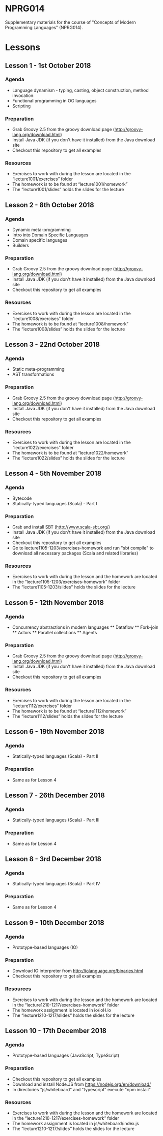 # NPRG014
Supplementary materials for the course of "Concepts of Modern Programming Languages" (NPRG014).

# Lessons

## Lesson 1 - 1st October 2018
### Agenda
* Language dynamism - typing, casting, object construction, method invocation
* Functional programming in OO languages
* Scripting

### Preparation
* Grab Groovy 2.5 from the groovy download page (http://groovy-lang.org/download.html)
* Install Java JDK (if you don't have it installed) from the Java download site
* Checkout this repository to get all examples

### Resources
* Exercises to work with during the lesson are located in the “lecture1001/exercises” folder
* The homework is to be found at “lecture1001/homework”
* The “lecture1001/slides” holds the slides for the lecture

## Lesson 2 - 8th October 2018
### Agenda

* Dynamic meta-programming
* Intro into Domain Specific Languages
* Domain specific languages
* Builders

### Preparation
* Grab Groovy 2.5 from the groovy download page (http://groovy-lang.org/download.html)
* Install Java JDK (if you don't have it installed) from the Java download site
* Checkout this repository to get all examples

### Resources
* Exercises to work with during the lesson are located in the “lecture1008/exercises” folder
* The homework is to be found at “lecture1008/homework”
* The “lecture1008/slides” holds the slides for the lecture

## Lesson 3 - 22nd October 2018
### Agenda

* Static meta-programming
* AST transformations

### Preparation
* Grab Groovy 2.5 from the groovy download page (http://groovy-lang.org/download.html)
* Install Java JDK (if you don't have it installed) from the Java download site
* Checkout this repository to get all examples

### Resources
* Exercises to work with during the lesson are located in the “lecture1022/exercises” folder
* The homework is to be found at “lecture1022/homework”
* The “lecture1022/slides” holds the slides for the lecture


## Lesson 4 - 5th November 2018
### Agenda
* Bytecode
* Statically-typed languages (Scala) - Part I

### Preparation
* Grab and install SBT (http://www.scala-sbt.org/)
* Install Java JDK (if you don't have it installed) from the Java download site
* Checkout this repository to get all examples
* Go to lecture1105-1203/exercises-homework and run "sbt compile" to download all necessary packages (Scala and related libraries)

### Resources
* Exercises to work with during the lesson and the homework are located in the “lecture1105-1203/exercises-homework” folder
* The “lecture1105-1203/slides” holds the slides for the lecture


## Lesson 5 - 12th November 2018
### Agenda

* Concurrency abstractions in modern languages
** Dataflow
** Fork-join
** Actors
** Parallel collections
** Agents

### Preparation
* Grab Groovy 2.5 from the groovy download page (http://groovy-lang.org/download.html)
* Install Java JDK (if you don't have it installed) from the Java download site
* Checkout this repository to get all examples

### Resources
* Exercises to work with during the lesson are located in the “lecture1112/exercises” folder
* The homework is to be found at “lecture1112/homework”
* The “lecture1112/slides” holds the slides for the lecture


## Lesson 6 - 19th November 2018
### Agenda
* Statically-typed languages (Scala) - Part II

### Preparation
* Same as for Lesson 4


## Lesson 7 - 26th December 2018
### Agenda
* Statically-typed languages (Scala) - Part III

### Preparation
* Same as for Lesson 4


## Lesson 8 - 3rd December 2018
### Agenda
* Statically-typed languages (Scala) - Part IV 

### Preparation
* Same as for Lesson 4

## Lesson 9 - 10th December 2018
### Agenda

* Prototype-based languages (IO)

### Preparation
* Download IO interpreter from http://iolanguage.org/binaries.html
* Checkout this repository to get all examples

### Resources
* Exercises to work with during the lesson and the homework are located in the “lecture1210-1217/exercises-homework” folder
* The homework assignment is located in io/ioH.io
* The “lecture1210-1217/slides” holds the slides for the lecture

## Lesson 10 - 17th December 2018
### Agenda

* Prototype-based languages (JavaScript, TypeScript)

### Preparation
* Checkout this repository to get all examples
* Download and install Node.JS from https://nodejs.org/en/download/
* In directories "js/whiteboard" and "typescript" execute "npm install"

### Resources
* Exercises to work with during the lesson and the homework are located in the “lecture1210-1217/exercises-homework” folder
* The homework assignment is located in js/whiteboard/index.js
* The “lecture1210-1217/slides” holds the slides for the lecture

